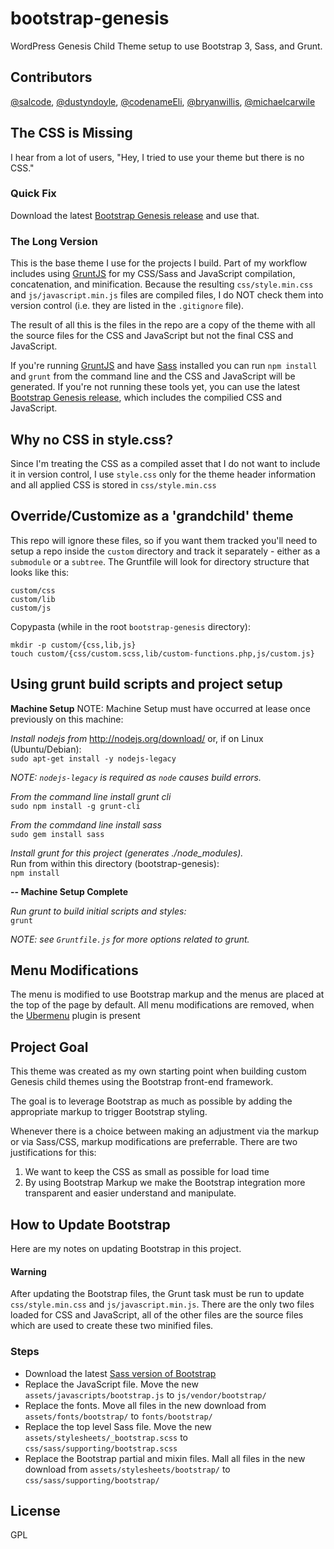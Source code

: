 bootstrap-genesis
=================
WordPress Genesis Child Theme setup to use Bootstrap 3, Sass, and Grunt.

Contributors
----------------------------------
[@salcode](https://github.com/salcode), [@dustyndoyle](https://github.com/dustyndoyle),
[@codenameEli](https://github.com/codenameeli), [@bryanwillis](https://github.com/bryanwillis),
[@michaelcarwile](https://github.com/michaelcarwile)


The CSS is Missing
----------------------------------
I hear from a lot of users, "Hey, I tried to use your theme but there is no CSS."

### Quick Fix
Download the latest [Bootstrap Genesis release](https://github.com/salcode/bootstrap-genesis/releases) and use that.

### The Long Version
This is the base theme I use for the projects I build.  Part of my workflow includes using
[GruntJS](http://gruntjs.com/) for my CSS/Sass and JavaScript compilation, concatenation, and minification.
Because the resulting `css/style.min.css` and `js/javascript.min.js` files are compiled files, I do NOT
check them into version control (i.e. they are listed in the `.gitignore` file).

The result of all this is the files in the repo are a copy of the theme with all the source
files for the CSS and JavaScript but not the final CSS and JavaScript.

If you're running [GruntJS](http://gruntjs.com/) and have [Sass](http://sass-lang.com/)
installed you can run `npm install` and `grunt` from the command line and the
CSS and JavaScript will be generated.  If you're not running these tools yet,
you can use the latest
[Bootstrap Genesis release](https://github.com/salcode/bootstrap-genesis/releases),
which includes the compilied CSS and JavaScript.


Why no CSS in style.css?
----------------------------------
Since I'm treating the CSS as a compiled asset that I do not want to include it
in version control, I use `style.css` only for the theme header information and
all applied CSS is stored in `css/style.min.css`


Override/Customize as a 'grandchild' theme
---------------------------------
This repo will ignore these files, so if you want them tracked you'll need to
setup a repo inside the `custom` directory and track it separately - either as
a `submodule` or a `subtree`. The Gruntfile will look for directory structure
that looks like this:
```
custom/css
custom/lib
custom/js
```

Copypasta (while in the root `bootstrap-genesis` directory):
```
mkdir -p custom/{css,lib,js}
touch custom/{css/custom.scss,lib/custom-functions.php,js/custom.js}
```

Using grunt build scripts and project setup
----------------------------------

**Machine Setup**
NOTE: Machine Setup must have occurred at lease once previously
on this machine:  

*Install nodejs from*
http://nodejs.org/download/
or, if on Linux (Ubuntu/Debian):  
`sudo apt-get install -y nodejs-legacy`

*NOTE: `nodejs-legacy` is required as `node` causes build errors.*

*From the command line install grunt cli*  
`sudo npm install -g grunt-cli`

*From the commdand line install sass*  
`sudo gem install sass`

*Install grunt for this project (generates ./node_modules).*  
Run from within this directory (bootstrap-genesis):  
`npm install`

**-- Machine Setup Complete**

*Run grunt to build initial scripts and styles:*  
`grunt`  

*NOTE: see `Gruntfile.js` for more options related to grunt.*


Menu Modifications
----------------------------------
The menu is modified to use Bootstrap markup and the menus are placed at the top
of the page by default.
All menu modifications are removed, when the [Ubermenu](http://wpmegamenu.com/)
plugin is present


Project Goal
----------------------------------
This theme was created as my own starting point when building custom
Genesis child themes using the Bootstrap front-end framework.

The goal is to leverage Bootstrap as much as possible by adding the appropriate
markup to trigger Bootstrap styling.

Whenever there is a choice between making an adjustment via the markup
or via Sass/CSS, markup modifications are preferrable.  There are two
justifications for this:

1. We want to keep the CSS as small as possible for load time
2. By using Bootstrap Markup we make the Bootstrap integration more transparent
and easier understand and manipulate.


How to Update Bootstrap
----------------------------------
Here are my notes on updating Bootstrap in this project.

#### Warning
After updating the Bootstrap files, the Grunt task must be run to update
`css/style.min.css` and `js/javascript.min.js`.  There are the only two files
loaded for CSS and JavaScript, all of the other files are the source files
which are used to create these two minified files.

### Steps
- Download the latest [Sass version of Bootstrap](https://github.com/twbs/bootstrap-sass)
- Replace the JavaScript file. Move the new `assets/javascripts/bootstrap.js` to `js/vendor/bootstrap/`
- Replace the fonts.  Move all files in the new download from `assets/fonts/bootstrap/` to `fonts/bootstrap/`
- Replace the top level Sass file.  Move the new `assets/stylesheets/_bootstrap.scss` to `css/sass/supporting/bootstrap.scss`
- Replace the Bootstrap partial and mixin files.  Mall all files in the new download from `assets/stylesheets/bootstrap/` to `css/sass/supporting/bootstrap/`




License
----------------------------------
GPL
